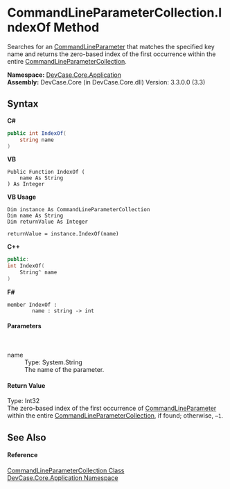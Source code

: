 # CommandLineParameterCollection.IndexOf Method 
 

Searches for an <a href="T_DevCase_Core_Application_CommandLineParameter">CommandLineParameter</a> that matches the specified key name and returns the zero-based index of the first occurrence within the entire <a href="T_DevCase_Core_Application_CommandLineParameterCollection">CommandLineParameterCollection</a>.

**Namespace:**&nbsp;<a href="N_DevCase_Core_Application">DevCase.Core.Application</a><br />**Assembly:**&nbsp;DevCase.Core (in DevCase.Core.dll) Version: 3.3.0.0 (3.3)

## Syntax

**C#**<br />
``` C#
public int IndexOf(
	string name
)
```

**VB**<br />
``` VB
Public Function IndexOf ( 
	name As String
) As Integer
```

**VB Usage**<br />
``` VB Usage
Dim instance As CommandLineParameterCollection
Dim name As String
Dim returnValue As Integer

returnValue = instance.IndexOf(name)
```

**C++**<br />
``` C++
public:
int IndexOf(
	String^ name
)
```

**F#**<br />
``` F#
member IndexOf : 
        name : string -> int 

```


#### Parameters
&nbsp;<dl><dt>name</dt><dd>Type: System.String<br />The name of the parameter.</dd></dl>

#### Return Value
Type: Int32<br />The zero-based index of the first occurrence of <a href="T_DevCase_Core_Application_CommandLineParameter">CommandLineParameter</a> within the entire <a href="T_DevCase_Core_Application_CommandLineParameterCollection">CommandLineParameterCollection</a>, if found; otherwise, `–1`.

## See Also


#### Reference
<a href="T_DevCase_Core_Application_CommandLineParameterCollection">CommandLineParameterCollection Class</a><br /><a href="N_DevCase_Core_Application">DevCase.Core.Application Namespace</a><br />